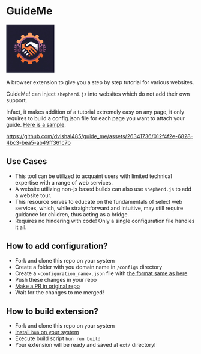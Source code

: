# GuideMe

![GuideMe! logo](public/logo128.png)

A browser extension to give you a step by step tutorial for various websites.

GuideMe! can inject `shepherd.js` into websites which do not add their own support.

Infact, it makes addition of a tutorial extremely easy on any page, it only requires to build a config.json file for each page you want to attach your guide. [Here is a sample](./configs/team.dtutimes.com/login_page.json).

https://github.com/dvishal485/guide_me/assets/26341736/012f4f2e-6828-4bc3-bea5-ab49ff361c7b


## Use Cases

- This tool can be utilized to acquaint users with limited technical expertise with a range of web services.
- A website utilizing non-js based builds can also use `shepherd.js` to add a website tour.
- This resource serves to educate on the fundamentals of select web services, which, while straightforward and intuitive, may still require guidance for children, thus acting as a bridge.
- Requires no hindering with code! Only a single configuration file handles it all.

## How to add configuration?

- Fork and clone this repo on your system
- Create a folder with you domain name in `/configs` directory
- Create a `<configuration_name>.json` file with [the format same as here](./configs/team.dtutimes.com/login_page.json)
- Push these changes in your repo
- [Make a PR in original repo](https://github.com/dvishal485/guide_me/compare)
- Wait for the changes to me merged!

## How to build extension?

- Fork and clone this repo on your system
- [Install `bun` on your system](https://bun.sh/)
- Execute build script `bun run build`
- Your extension will be ready and saved at `ext/` directory!
